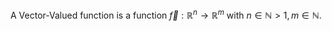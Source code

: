 A Vector-Valued function is a function $\overrightarrow f:\mathbb{R}^n\to\mathbb{R}^m$ with $n\in\mathbb{N}>1,m\in\mathbb{N}$.